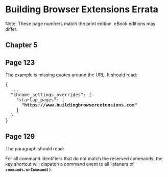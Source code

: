 # Building Browser Extensions Errata

Note: These page numbers match the print edition. eBook editions may differ.

## Chapter 5

## Page 123

The example is missing quotes around the URL. It should read:

<pre>
{
  ...
  "chrome_settings_overrides": {
    "startup_pages": [
      <b>"https://www.buildingbrowserextensions.com"</b>
    ]
  }
}
</pre>

## Page 129

The paragraph should read:

For all command identifiers that do not match the reserved commands, the key shortcut will dispatch a command event to all listeners of <b>`commands.onCommand()`</b>.
